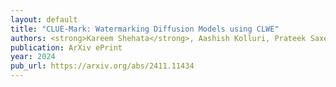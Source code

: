 ```yaml
---
layout: default
title: "CLUE-Mark: Watermarking Diffusion Models using CLWE"
authors: <strong>Kareem Shehata</strong>, Aashish Kolluri, Prateek Saxena
publication: ArXiv ePrint
year: 2024
pub_url: https://arxiv.org/abs/2411.11434
---
```

